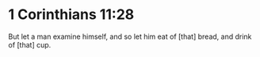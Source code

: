 # 1 Corinthians 11:28

But let a man examine himself, and so let him eat of [that] bread, and drink of [that] cup.